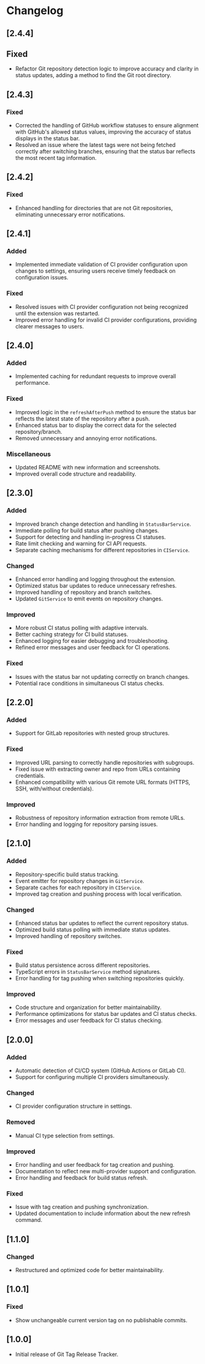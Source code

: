 # Changelog

## [2.4.4]

## Fixed

- Refactor Git repository detection logic to improve accuracy and clarity in status updates, adding a method to find the Git root directory.

## [2.4.3]

### Fixed

- Corrected the handling of GitHub workflow statuses to ensure alignment with GitHub's allowed status values, improving the accuracy of status displays in the status bar.
- Resolved an issue where the latest tags were not being fetched correctly after switching branches, ensuring that the status bar reflects the most recent tag information.

## [2.4.2]

### Fixed

- Enhanced handling for directories that are not Git repositories, eliminating unnecessary error notifications.

## [2.4.1]

### Added

- Implemented immediate validation of CI provider configuration upon changes to settings, ensuring users receive timely feedback on configuration issues.

### Fixed

- Resolved issues with CI provider configuration not being recognized until the extension was restarted.
- Improved error handling for invalid CI provider configurations, providing clearer messages to users.

## [2.4.0]

### Added

- Implemented caching for redundant requests to improve overall performance.

### Fixed

- Improved logic in the `refreshAfterPush` method to ensure the status bar reflects the latest state of the repository after a push.
- Enhanced status bar to display the correct data for the selected repository/branch.
- Removed unnecessary and annoying error notifications.

### Miscellaneous

- Updated README with new information and screenshots.
- Improved overall code structure and readability.

## [2.3.0]

### Added

- Improved branch change detection and handling in `StatusBarService`.
- Immediate polling for build status after pushing changes.
- Support for detecting and handling in-progress CI statuses.
- Rate limit checking and warning for CI API requests.
- Separate caching mechanisms for different repositories in `CIService`.

### Changed

- Enhanced error handling and logging throughout the extension.
- Optimized status bar updates to reduce unnecessary refreshes.
- Improved handling of repository and branch switches.
- Updated `GitService` to emit events on repository changes.

### Improved

- More robust CI status polling with adaptive intervals.
- Better caching strategy for CI build statuses.
- Enhanced logging for easier debugging and troubleshooting.
- Refined error messages and user feedback for CI operations.

### Fixed

- Issues with the status bar not updating correctly on branch changes.
- Potential race conditions in simultaneous CI status checks.

## [2.2.0]

### Added

- Support for GitLab repositories with nested group structures.

### Fixed

- Improved URL parsing to correctly handle repositories with subgroups.
- Fixed issue with extracting owner and repo from URLs containing credentials.
- Enhanced compatibility with various Git remote URL formats (HTTPS, SSH, with/without credentials).

### Improved

- Robustness of repository information extraction from remote URLs.
- Error handling and logging for repository parsing issues.

## [2.1.0]

### Added

- Repository-specific build status tracking.
- Event emitter for repository changes in `GitService`.
- Separate caches for each repository in `CIService`.
- Improved tag creation and pushing process with local verification.

### Changed

- Enhanced status bar updates to reflect the current repository status.
- Optimized build status polling with immediate status updates.
- Improved handling of repository switches.

### Fixed

- Build status persistence across different repositories.
- TypeScript errors in `StatusBarService` method signatures.
- Error handling for tag pushing when switching repositories quickly.

### Improved

- Code structure and organization for better maintainability.
- Performance optimizations for status bar updates and CI status checks.
- Error messages and user feedback for CI status checking.

## [2.0.0]

### Added

- Automatic detection of CI/CD system (GitHub Actions or GitLab CI).
- Support for configuring multiple CI providers simultaneously.

### Changed

- CI provider configuration structure in settings.

### Removed

- Manual CI type selection from settings.

### Improved

- Error handling and user feedback for tag creation and pushing.
- Documentation to reflect new multi-provider support and configuration.
- Error handling and feedback for build status refresh.

### Fixed

- Issue with tag creation and pushing synchronization.
- Updated documentation to include information about the new refresh command.

## [1.1.0]

### Changed

- Restructured and optimized code for better maintainability.

## [1.0.1]

### Fixed

- Show unchangeable current version tag on no publishable commits.

## [1.0.0]

- Initial release of Git Tag Release Tracker.
